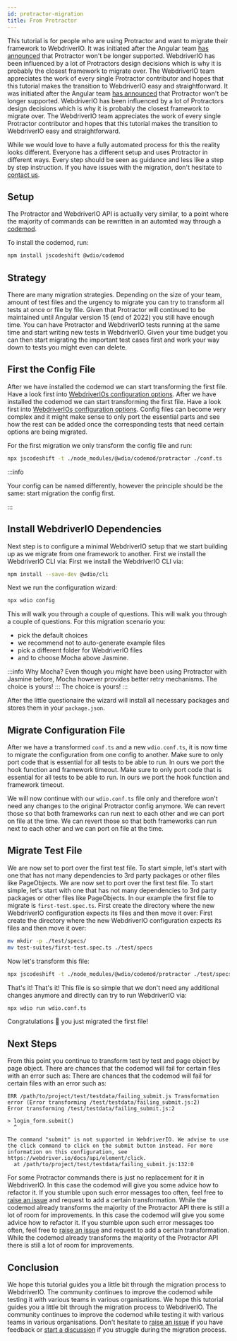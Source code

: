 ```yaml
---
id: protractor-migration
title: From Protractor
---
```


This tutorial is for people who are using Protractor and want to migrate their framework to WebdriverIO. It was initiated after the Angular team [has announced](https://github.com/angular/protractor/issues/5502) that Protractor won't be longer supported. WebdriverIO has been influenced by a lot of Protractors design decisions which is why it is probably the closest framework to migrate over. The WebdriverIO team appreciates the work of every single Protractor contributor and hopes that this tutorial makes the transition to WebdriverIO easy and straightforward. It was initiated after the Angular team [has announced](https://github.com/angular/protractor/issues/5502) that Protractor won't be longer supported. WebdriverIO has been influenced by a lot of Protractors design decisions which is why it is probably the closest framework to migrate over. The WebdriverIO team appreciates the work of every single Protractor contributor and hopes that this tutorial makes the transition to WebdriverIO easy and straightforward.

While we would love to have a fully automated process for this the reality looks different. Everyone has a different setup and uses Protractor in different ways. Every step should be seen as guidance and less like a step by step instruction. If you have issues with the migration, don't hesitate to [contact us](https://github.com/webdriverio/codemod/discussions/new).

## Setup

The Protractor and WebdriverIO API is actually very similar, to a point where the majority of commands can be rewritten in an automted way through a [codemod](https://github.com/webdriverio/codemod).

To install the codemod, run:

```sh
npm install jscodeshift @wdio/codemod
```

## Strategy

There are many migration strategies. Depending on the size of your team, amount of test files and the urgency to migrate you can try to transform all tests at once or file by file. Given that Protractor will continued to be maintained until Angular version 15 (end of 2022) you still have enough time. You can have Protractor and WebdriverIO tests running at the same time and start writing new tests in WebdriverIO. Given your time budget you can then start migrating the important test cases first and work your way down to tests you might even can delete.

## First the Config File

After we have installed the codemod we can start transforming the first file. Have a look first into [WebdriverIOs configuration options](Configuration.md). After we have installed the codemod we can start transforming the first file. Have a look first into [WebdriverIOs configuration options](Configuration.md). Config files can become very complex and it might make sense to only port the essential parts and see how the rest can be added once the corresponding tests that need certain options are being migrated.

For the first migration we only transform the config file and run:

```sh
npx jscodeshift -t ./node_modules/@wdio/codemod/protractor ./conf.ts
```

:::info

 Your config can be named differently, however the principle should be the same: start migration the config first.

:::

## Install WebdriverIO Dependencies

Next step is to configure a minimal WebdriverIO setup that we start building up as we migrate from one framework to another. First we install the WebdriverIO CLI via: First we install the WebdriverIO CLI via:

```sh
npm install --save-dev @wdio/cli
```

Next we run the configuration wizard:

```sh
npx wdio config
```

This will walk you through a couple of questions. This will walk you through a couple of questions. For this migration scenario you:
- pick the default choices
- we recommend not to auto-generate example files
- pick a different folder for WebdriverIO files
- and to choose Mocha above Jasmine.

:::info Why Mocha?
Even though you might have been using Protractor with Jasmine before, Mocha however provides better retry mechanisms. The choice is yours! ::: The choice is yours!
:::

After the little questionaire the wizard will install all necessary packages and stores them in your `package.json`.

## Migrate Configuration File

After we have a transformed `conf.ts` and a new `wdio.conf.ts`, it is now time to migrate the configuration from one config to another. Make sure to only port code that is essential for all tests to be able to run. In ours we port the hook function and framework timeout. Make sure to only port code that is essential for all tests to be able to run. In ours we port the hook function and framework timeout.

We will now continue with our `wdio.conf.ts` file only and therefore won't need any changes to the original Protractor config anymore. We can revert those so that both frameworks can run next to each other and we can port on file at the time. We can revert those so that both frameworks can run next to each other and we can port on file at the time.

## Migrate Test File

We are now set to port over the first test file. To start simple, let's start with one that has not many dependencies to 3rd party packages or other files like PageObjects. We are now set to port over the first test file. To start simple, let's start with one that has not many dependencies to 3rd party packages or other files like PageObjects. In our example the first file to migrate is `first-test.spec.ts`. First create the directory where the new WebdriverIO configuration expects its files and then move it over: First create the directory where the new WebdriverIO configuration expects its files and then move it over:

```sh
mv mkdir -p ./test/specs/
mv test-suites/first-test.spec.ts ./test/specs
```

Now let's transform this file:

```sh
npx jscodeshift -t ./node_modules/@wdio/codemod/protractor ./test/specs/first-test.spec.ts
```

That's it! That's it! This file is so simple that we don't need any additional changes anymore and directly can try to run WebdriverIO via:

```sh
npx wdio run wdio.conf.ts
```

Congratulations 🥳 you just migrated the first file!

## Next Steps

From this point you continue to transform test by test and page object by page object. There are chances that the codemod will fail for certain files with an error such as: There are chances that the codemod will fail for certain files with an error such as:

```
ERR /path/to/project/test/testdata/failing_submit.js Transformation error (Error transforming /test/testdata/failing_submit.js:2)
Error transforming /test/testdata/failing_submit.js:2

> login_form.submit()
  ^

The command "submit" is not supported in WebdriverIO. We advise to use the click command to click on the submit button instead. For more information on this configuration, see https://webdriver.io/docs/api/element/click.
  at /path/to/project/test/testdata/failing_submit.js:132:0
```

For some Protractor commands there is just no replacement for it in WebdriverIO. In this case the codemod will give you some advice how to refactor it. If you stumble upon such error messages too often, feel free to [raise an issue](https://github.com/webdriverio/codemod/issues/new) and request to add a certain transformation. While the codemod already transforms the majority of the Protractor API there is still a lot of room for improvements. In this case the codemod will give you some advice how to refactor it. If you stumble upon such error messages too often, feel free to [raise an issue](https://github.com/webdriverio/codemod/issues/new) and request to add a certain transformation. While the codemod already transforms the majority of the Protractor API there is still a lot of room for improvements.

## Conclusion

We hope this tutorial guides you a little bit through the migration process to WebdriverIO. The community continues to improve the codemod while testing it with various teams in various organisations. We hope this tutorial guides you a little bit through the migration process to WebdriverIO. The community continues to improve the codemod while testing it with various teams in various organisations. Don't hesitate to [raise an issue](https://github.com/webdriverio/codemod/issues/new) if you have feedback or [start a discussion](https://github.com/webdriverio/codemod/discussions/new) if you struggle during the migration process.
